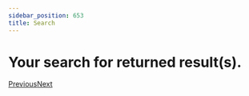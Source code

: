 ```yaml
---
sidebar_position: 653
title: Search
---
```


# Your search for returned result(s).

[Previous](#)[Next](#)